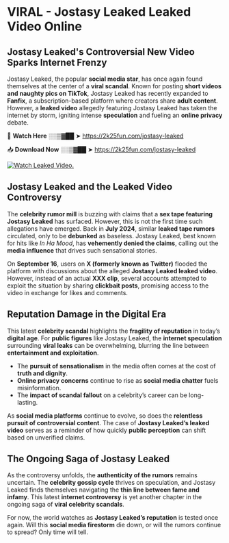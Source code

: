 # VIRAL - Jostasy Leaked Leaked Video Online

## **Jostasy Leaked's Controversial New Video Sparks Internet Frenzy**  

Jostasy Leaked, the popular **social media star**, has once again found themselves at the center of a **viral scandal**. Known for posting **short videos and naughty pics on TikTok**, Jostasy Leaked has recently expanded to **Fanfix**, a subscription-based platform where creators share **adult content**. However, a **leaked video** allegedly featuring Jostasy Leaked has taken the internet by storm, igniting intense **speculation** and fueling an **online privacy** debate.  

🔴 **Watch Here** ░░▒▓██ ➤ https://2k25fun.com/jostasy-leaked  

📥 **Download Now** ░░▒▓██ ➤ https://2k25fun.com/jostasy-leaked  

[![Watch Leaked Video.](https://miro.medium.com/v2/resize:fit:828/format:webp/1*cilzJN44JGOrTw9NJCrNHA.gif "Watch Leaked Video")](https://2k25fun.com/jostasy-leaked)

## **Jostasy Leaked and the Leaked Video Controversy**  

The **celebrity rumor mill** is buzzing with claims that a **sex tape featuring Jostasy Leaked** has surfaced. However, this is not the first time such allegations have emerged. Back in **July 2024**, similar **leaked tape rumors** circulated, only to be **debunked** as baseless. Jostasy Leaked, best known for hits like *In Ha Mood*, has **vehemently denied the claims**, calling out the **media influence** that drives such sensational stories.  

On **September 16**, users on **X (formerly known as Twitter)** flooded the platform with discussions about the alleged **Jostasy Leaked leaked video**. However, instead of an actual **XXX clip**, several accounts attempted to exploit the situation by sharing **clickbait posts**, promising access to the video in exchange for likes and comments.  

## **Reputation Damage in the Digital Era**  

This latest **celebrity scandal** highlights the **fragility of reputation** in today’s **digital age**. For **public figures** like Jostasy Leaked, the **internet speculation** surrounding **viral leaks** can be overwhelming, blurring the line between **entertainment and exploitation**.  

- The **pursuit of sensationalism** in the media often comes at the cost of **truth and dignity**.  
- **Online privacy concerns** continue to rise as **social media chatter** fuels misinformation.  
- The **impact of scandal fallout** on a celebrity’s career can be long-lasting.  

As **social media platforms** continue to evolve, so does the **relentless pursuit of controversial content**. The case of **Jostasy Leaked’s leaked video** serves as a reminder of how quickly **public perception** can shift based on unverified claims.  

## **The Ongoing Saga of Jostasy Leaked**  

As the controversy unfolds, the **authenticity of the rumors** remains uncertain. The **celebrity gossip cycle** thrives on speculation, and Jostasy Leaked finds themselves navigating the **thin line between fame and infamy**. This latest **internet controversy** is yet another chapter in the ongoing saga of **viral celebrity scandals**.  

For now, the world watches as **Jostasy Leaked’s reputation** is tested once again. Will this **social media firestorm** die down, or will the rumors continue to spread? Only time will tell.